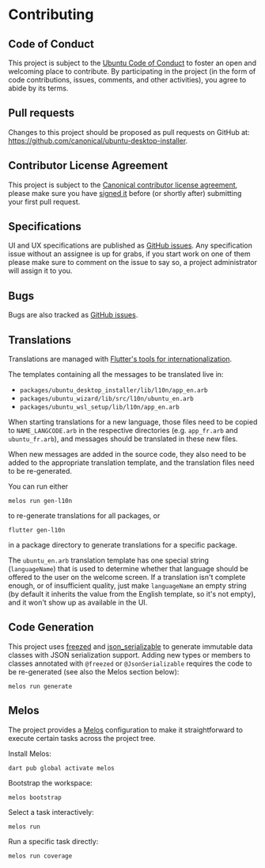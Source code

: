 # Contributing

## Code of Conduct

This project is subject to the [Ubuntu Code of Conduct](https://ubuntu.com/community/code-of-conduct) to foster an open and welcoming place to contribute.
By participating in the project (in the form of code contributions, issues, comments, and other activities), you agree to abide by its terms.

## Pull requests

Changes to this project should be proposed as pull requests on GitHub at: <https://github.com/canonical/ubuntu-desktop-installer>.

## Contributor License Agreement

This project is subject to the [Canonical contributor license agreement](https://ubuntu.com/legal/contributors), please make sure you have [signed it](https://ubuntu.com/legal/contributors/agreement) before (or shortly after) submitting your first pull request.

## Specifications

UI and UX specifications are published as [GitHub issues](https://github.com/canonical/ubuntu-desktop-installer/issues?q=is%3Aissue+label%3Aspecification+sort%3Acreated-asc).
Any specification issue without an assignee is up for grabs, if you start work on one of them please make sure to comment on the issue to say so, a project administrator will assign it to you.

## Bugs

Bugs are also tracked as [GitHub issues](https://github.com/canonical/ubuntu-desktop-installer/issues?q=is%3Aissue+label%3Abug).

## Translations

Translations are managed with [Flutter's tools for internationalization](https://flutter.dev/docs/development/accessibility-and-localization/internationalization).

The templates containing all the messages to be translated live in:
- `packages/ubuntu_desktop_installer/lib/l10n/app_en.arb`
- `packages/ubuntu_wizard/lib/src/l10n/ubuntu_en.arb`
- `packages/ubuntu_wsl_setup/lib/l10n/app_en.arb`

When starting translations for a new language, those files need to be copied to `NAME_LANGCODE.arb` in the respective directories (e.g. `app_fr.arb` and `ubuntu_fr.arb`), and messages should be translated in these new files.

When new messages are added in the source code, they also need to be added to the appropriate translation template, and the translation files need to be re-generated.

You can run either

```
melos run gen-l10n
```
to re-generate translations for all packages, or

```
flutter gen-l10n
```
in a package directory to generate translations for a specific package.

The `ubuntu_en.arb` translation template has one special string (`languageName`) that is used to determine whether that language should be offered to the user on the welcome screen. If a translation isn't complete enough, or of insufficient quality, just make `languageName` an empty string (by default it inherits the value from the English template, so it's not empty), and it won't show up as available in the UI.


## Code Generation

This project uses [freezed](https://pub.dev/packages/freezed) and
[json_serializable](https://pub.dev/packages/json_serializable) to generate
immutable data classes with JSON serialization support. Adding new types or
members to classes annotated with `@freezed` or `@JsonSerializable` requires
the code to be re-generated (see also the Melos section below):

```
melos run generate
```

## Melos

The project provides a [Melos](https://docs.page/invertase/melos) configuration
to make it straightforward to execute certain tasks across the project tree.

Install Melos:
```
dart pub global activate melos
```

Bootstrap the workspace:
```
melos bootstrap
```

Select a task interactively:
```
melos run
```

Run a specific task directly:
```
melos run coverage
```
